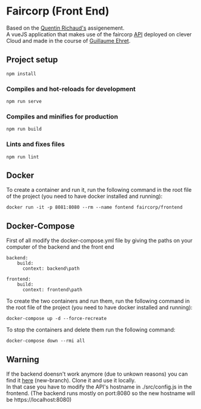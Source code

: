 # Faircorp (Front End)

Based on the [Quentin Richaud's](https://gitlab.com/emse1/cours-dev-web-5-vuejs/-/blob/master/presentation/slides.md#assignment) assigenement.  
A vueJS application that makes use of the faircorp [API](https://faircorp-no-security-ainhajar-ibrahim.cleverapps.io/) deployed on clever Cloud and made in the course of [Guillaume Ehret](https://dev-mind.fr/).  

## Project setup
```
npm install
```

### Compiles and hot-reloads for development
```
npm run serve
```

### Compiles and minifies for production
```
npm run build
```

### Lints and fixes files
```
npm run lint
```
## Docker 

To create a container and run it, run the following command in the root file of the project (you need to have docker installed and running): 
```
docker run -it -p 8081:8080 --rm --name fontend faircorp/frontend
```

## Docker-Compose 
First of all modify the docker-compose.yml file by giving the paths on your computer of the backend and the front end 
```
backend:
    build: 
      context: backend\path
      
frontend:
    build: 
      context: frontend\path
```
To create the two containers and run them, run the following command in the root file of the project (you need to have docker installed and running): 
```
docker-compose up -d --force-recreate
``` 
To stop the containers and delete them run the following command: 
```
docker-compose down --rmi all
```

## Warning

If the backend doensn't work anymore (due to unkown reasons) you can find it [here](https://github.com/Ainhajar-Ibrahim/faircop/tree/new-branch) (new-branch). Clone it and use it locally.  
In that case you have to modify the API's hostname in ./src/config.js in the frontend. (The backend runs mostly on port:8080 so the new hostname will be https://localhost:8080)
